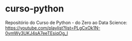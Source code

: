 # curso-python
Repositório do Curso de Python - do Zero ao Data Science: https://youtube.com/playlist?list=PLgCxOk1N-0ymWy3UKJ4sA7eeTEsiqOg_l
